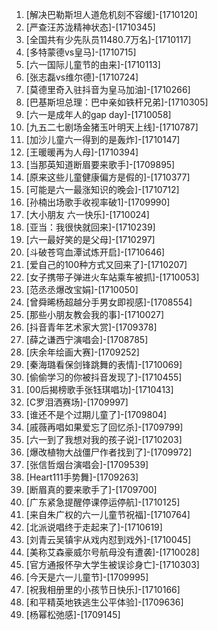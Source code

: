
1. [解决巴勒斯坦人道危机刻不容缓]-[1710120]
1. [严查汪苏泷精神状态]-[1710345]
1. [全国共有少先队员11480.7万名]-[1710117]
1. [多特蒙德vs皇马]-[1710715]
1. [六一国际儿童节的由来]-[1710113]
1. [张志磊vs维尔德]-[1710724]
1. [莫德里奇入驻抖音为皇马加油]-[1710266]
1. [巴基斯坦总理：巴中亲如铁杆兄弟]-[1710305]
1. [六一是成年人的gap day]-[1710058]
1. [九五二七剧场金猪玉叶明天上线]-[1710787]
1. [加沙儿童六一得到的是轰炸]-[1710147]
1. [王暖暖再为人母]-[1710394]
1. [当那英知道断眉要来歌手]-[1709895]
1. [原来这些儿童健康偏方是假的]-[1710377]
1. [可能是六一最涨知识的晚会]-[1710712]
1. [孙楠出场歌手收视率破1]-[1709990]
1. [大小朋友 六一快乐]-[1710024]
1. [亚当：我很快就回来]-[1710239]
1. [六一最好笑的是父母]-[1710297]
1. [斗破苍穹血潭试炼开启]-[1710646]
1. [爱自己的100种方式又回来了]-[1710207]
1. [女子携带子弹进火车站乘车被抓]-[1710053]
1. [范丞丞爆改宝娟]-[1710050]
1. [曾舜晞杨超越分手男女即视感]-[1708554]
1. [那些小朋友教会我的事]-[1710027]
1. [抖音青年艺术家大赏]-[1709378]
1. [薛之谦西宁演唱会]-[1708785]
1. [庆余年绘画大赛]-[1709252]
1. [秦海璐看保剑锋跳舞的表情]-[1710069]
1. [偷偷学习的你被抖音发现了]-[1710455]
1. [00后揭榜歌手张钰琪唱功]-[1710413]
1. [C罗泪洒赛场]-[1709997]
1. [谁还不是个过期儿童了]-[1709804]
1. [戚薇再唱如果爱忘了回忆杀]-[1709799]
1. [六一到了我想对我的孩子说]-[1710203]
1. [爆改植物大战僵尸作者找到了]-[1709972]
1. [张信哲烟台演唱会]-[1709539]
1. [Heart111手势舞]-[1709263]
1. [断眉真的要来歌手了]-[1709700]
1. [广东紧急提醒停课停运停航]-[1710125]
1. [来自朱广权的六一儿童节祝福]-[1710764]
1. [北派说唱终于走起来了]-[1710619]
1. [刘青云吴镇宇从戏内怼到戏外]-[1710045]
1. [美称艾森豪威尔号航母没有遭袭]-[1710028]
1. [官方通报怀孕大学生被误诊身亡]-[1710303]
1. [今天是六一儿童节]-[1709995]
1. [祝我相册里的小孩节日快乐]-[1710166]
1. [和平精英地铁逃生公平体验]-[1709636]
1. [杨幂松弛感]-[1709145]